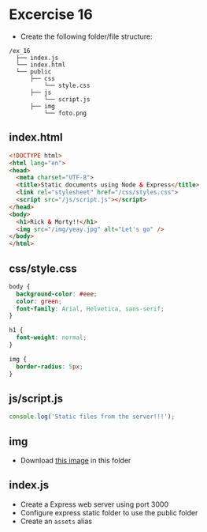 # Excercise 16

* Create the following folder/file structure:
```
/ex_16
  ├── index.js
  └── index.html
  └── public
      ├── css
          └── style.css
      ├── js
          └── script.js
      ├── img
          └── foto.png
```
    
## index.html
```html
<!DOCTYPE html>
<html lang="en">
<head>
  <meta charset="UTF-8">
  <title>Static documents using Node & Express</title>
  <link rel="stylesheet" href="/css/styles.css">
  <script src="/js/script.js"></script>
</head>
<body>
  <h1>Rick & Morty!!</h1>
  <img src="/img/yeay.jpg" alt="Let's go" />
</body>
</html>
```

## css/style.css
```css
body {
  background-color: #eee;
  color: green;
  font-family: Arial, Helvetica, sans-serif;
}

h1 {
  font-weight: normal;
}

img {
  border-radius: 5px;
}
```

## js/script.js
```js
console.log('Static files from the server!!!');
```

## img
* Download [this image](../../resources/images/node/yeay.jpg) in this folder

## index.js
* Create a Express web server using port 3000
* Configure express static folder to use the public folder
* Create an `assets` alias

